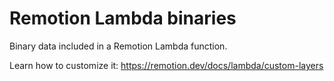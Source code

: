 # Remotion Lambda binaries

Binary data included in a Remotion Lambda function.

Learn how to customize it: https://remotion.dev/docs/lambda/custom-layers
